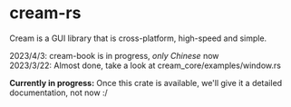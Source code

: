 # cream-rs
Cream is a GUI library that is cross-platform, high-speed and simple.

2023/4/3: cream-book is in progress, *only Chinese* now\
2023/3/22: Almost done, take a look at cream_core/examples/window.rs

**Currently in progress:** Once this crate is available, we'll give it a detailed documentation, not now :/
